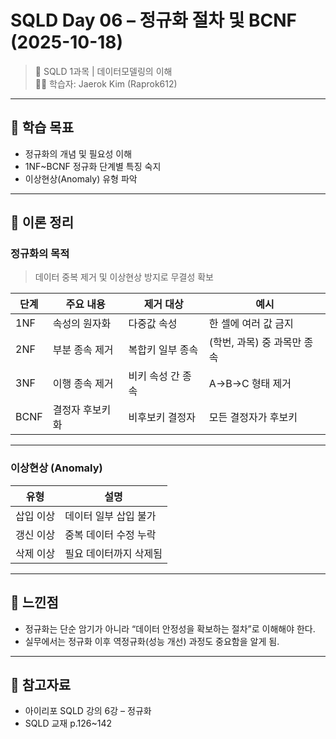 # SQLD Day 06 – 정규화 절차 및 BCNF (2025-10-18)
> 📘 SQLD 1과목 | 데이터모델링의 이해  
> 🧑‍💻 학습자: Jaerok Kim (Raprok612)

---

## 🎯 학습 목표
- 정규화의 개념 및 필요성 이해  
- 1NF~BCNF 정규화 단계별 특징 숙지  
- 이상현상(Anomaly) 유형 파악

---

## 🧠 이론 정리
### 정규화의 목적
> 데이터 중복 제거 및 이상현상 방지로 무결성 확보

| 단계 | 주요 내용 | 제거 대상 | 예시 |
|------|------------|------------|------|
| 1NF | 속성의 원자화 | 다중값 속성 | 한 셀에 여러 값 금지 |
| 2NF | 부분 종속 제거 | 복합키 일부 종속 | (학번, 과목) 중 과목만 종속 |
| 3NF | 이행 종속 제거 | 비키 속성 간 종속 | A→B→C 형태 제거 |
| BCNF | 결정자 후보키화 | 비후보키 결정자 | 모든 결정자가 후보키 |

---

### 이상현상 (Anomaly)
| 유형 | 설명 |
|------|------|
| 삽입 이상 | 데이터 일부 삽입 불가 |
| 갱신 이상 | 중복 데이터 수정 누락 |
| 삭제 이상 | 필요 데이터까지 삭제됨 |

---

## 💬 느낀점
- 정규화는 단순 암기가 아니라 “데이터 안정성을 확보하는 절차”로 이해해야 한다.
- 실무에서는 정규화 이후 역정규화(성능 개선) 과정도 중요함을 알게 됨.

---

## 🔗 참고자료
- 아이리포 SQLD 강의 6강 – 정규화  
- SQLD 교재 p.126~142  
